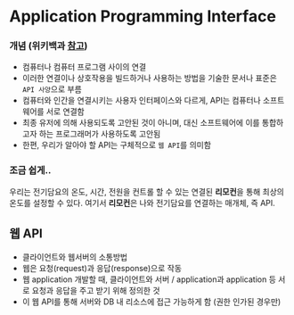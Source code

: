 # Application Programming Interface

### 개념 (위키백과 [참고](https://ko.wikipedia.org/wiki/API))

- 컴퓨터나 컴퓨터 프로그램 사이의 연결
- 이러한 연결이나 상호작용을 빌드하거나 사용하는 방법을 기술한 문서나 표준은 `API 사양`으로 부름
- 컴퓨터와 인간을 연결시키는 사용자 인터페이스와 다르게, API는 컴퓨터나 소프트웨어를 서로 연결함
- 최종 유저에 의해 사용되도록 고안된 것이 아니며, 대신 소프트웨어에 이를 통합하고자 하는 프로그래머가 사용하도록 고안됨
- 한편, 우리가 알아야 할 API는 구체적으로 `웹 API`를 의미함

### 조금 쉽게..

우리는 전기담요의 온도, 시간, 전원을 컨트롤 할 수 있는 연결된 **리모컨**을 통해 최상의 온도를 설정할 수 있다. 여기서 **리모컨**은 나와 전기담요를 연결하는 매개체, 즉 API.

## 웹 API

- 클라이언트와 웹서버의 소통방법
- 웹은 요청(request)과 응답(response)으로 작동
- 웹 application 개발할 때, 클라이언트와 서버 / application과 application 등 서로 요청과 응답을 주고 받기 위해 정의한 것
- 이 웹 API를 통해 서버와 DB 내 리소스에 접근 가능하게 함 (권한 인가된 경우만)
